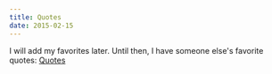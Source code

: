 ```yaml
---
title: Quotes
date: 2015-02-15
---
```


I will add my favorites later. Until then, I have someone else's
favorite quotes: [Quotes](http://conal.net/quotes.htm)

